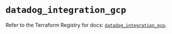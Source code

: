 # `datadog_integration_gcp`

Refer to the Terraform Registry for docs: [`datadog_integration_gcp`](https://registry.terraform.io/providers/datadog/datadog/3.40.0/docs/resources/integration_gcp).
